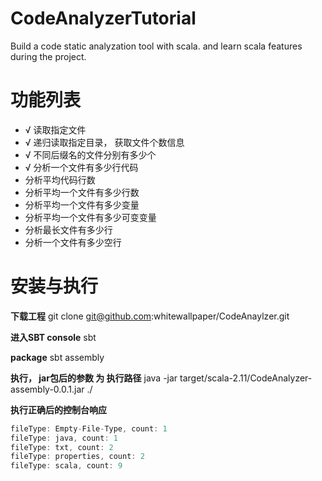 # CodeAnalyzerTutorial
Build a code static analyzation tool with scala. and learn scala features during the project.

# 功能列表 #

* √ 读取指定文件
* √ 递归读取指定目录， 获取文件个数信息
* √ 不同后缀名的文件分别有多少个
* √ 分析一个文件有多少行代码
* 分析平均代码行数
* 分析平均一个文件有多少行数
* 分析平均一个文件有多少变量
* 分析平均一个文件有多少可变变量
* 分析最长文件有多少行
* 分析一个文件有多少空行

# 安装与执行 #

**下载工程**
git clone git@github.com:whitewallpaper/CodeAnaylzer.git

**进入SBT console**
sbt

**package**
sbt assembly

**执行， jar包后的参数 为 执行路径**
java -jar target/scala-2.11/CodeAnalyzer-assembly-0.0.1.jar ./

**执行正确后的控制台响应**
~~~ scala
fileType: Empty-File-Type, count: 1
fileType: java, count: 1
fileType: txt, count: 2
fileType: properties, count: 2
fileType: scala, count: 9
~~~
